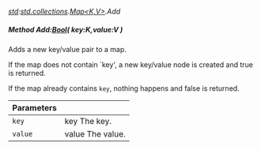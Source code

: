 _[std](../../modules/std/std-module.md):[std.collections](../../modules/std/std-collections.md).[Map<K,V>](../../modules/std/std-collections-map.md).Add_
##### Method Add:[Bool](../../modules/wonkey/wonkey-types-bool.md)( key:K,value:V )
Adds a new key/value pair to a map.

If the map does not contain `key', a new key/value node is created and true is returned.

If the map already contains `key`, nothing happens and false is returned.

| Parameters |    |
|:-----------|:---|
| `key` | key The key. |
| `value` | value The value. |
